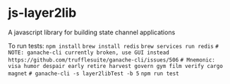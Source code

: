 # js-layer2lib
A javascript library for building state channel applications

To run tests:
`npm install`
`brew install redis`
`brew services run redis`
`# NOTE: ganache-cli currently broken, use GUI instead https://github.com/trufflesuite/ganache-cli/issues/506`
`# Mnemonic:      visa humor despair early retire harvest govern gym film verify cargo magnet`
`# ganache-cli -s layer2libTest -b 5`
`npm run test`
